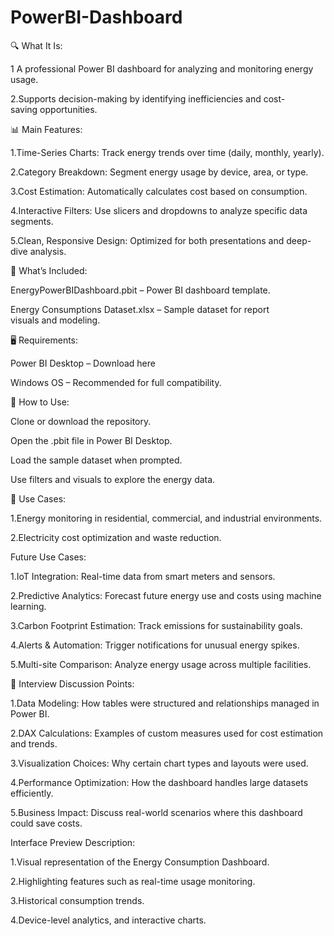 # PowerBI-Dashboard
🔍 What It Is:

1  A professional Power BI dashboard for analyzing and monitoring energy usage.

2.Supports decision-making by identifying inefficiencies and cost-saving opportunities.

📊 Main Features:

1.Time-Series Charts: Track energy trends over time (daily, monthly, yearly).

2.Category Breakdown: Segment energy usage by device, area, or type.

3.Cost Estimation: Automatically calculates cost based on consumption.

4.Interactive Filters: Use slicers and dropdowns to analyze specific data segments.

5.Clean, Responsive Design: Optimized for both presentations and deep-dive analysis.

📂 What’s Included:

EnergyPowerBIDashboard.pbit – Power BI dashboard template.

Energy Consumptions Dataset.xlsx – Sample dataset for report visuals and modeling.

🖥 Requirements:

Power BI Desktop – Download here

Windows OS – Recommended for full compatibility.

🚀 How to Use:

Clone or download the repository.

Open the .pbit file in Power BI Desktop.

Load the sample dataset when prompted.

Use filters and visuals to explore the energy data.

🎯 Use Cases:

1.Energy monitoring in residential, commercial, and industrial environments.

2.Electricity cost optimization and waste reduction.

Future Use Cases:

1.IoT Integration: Real-time data from smart meters and sensors.

2.Predictive Analytics: Forecast future energy use and costs using machine learning.

3.Carbon Footprint Estimation: Track emissions for sustainability goals.

4.Alerts & Automation: Trigger notifications for unusual energy spikes.

5.Multi-site Comparison: Analyze energy usage across multiple facilities.

💼 Interview Discussion Points:

1.Data Modeling: How tables were structured and relationships managed in Power BI.

2.DAX Calculations: Examples of custom measures used for cost estimation and trends.

3.Visualization Choices: Why certain chart types and layouts were used.

4.Performance Optimization: How the dashboard handles large datasets efficiently.

5.Business Impact: Discuss real-world scenarios where this dashboard could save costs.

Interface Preview Description:

1.Visual representation of the Energy Consumption Dashboard.

2.Highlighting features such as real-time usage monitoring.

3.Historical consumption trends.

4.Device-level analytics, and interactive charts.
